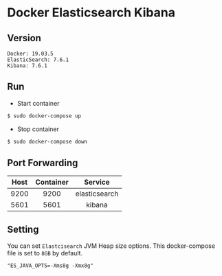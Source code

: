 # Docker Elasticsearch Kibana

## Version
```
Docker: 19.03.5
ElasticSearch: 7.6.1
Kibana: 7.6.1
```

## Run
* Start container
```sh
$ sudo docker-compose up
```
  
* Stop container
```sh
$ sudo docker-compose down
```

## Port Forwarding
|Host|Container|Service|
|:---:|:---:|:---:|
|9200|9200|elasticsearch|
|5601|5601|kibana|


## Setting
You can set `Elastcisearch` JVM Heap size options. This docker-compose file is set to `8GB` by default.
```
"ES_JAVA_OPTS=-Xms8g -Xmx8g"
```
